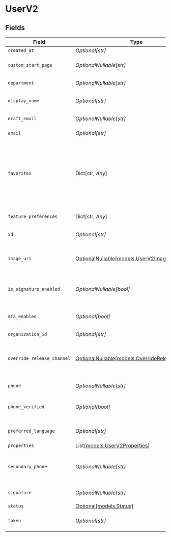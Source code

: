 # UserV2


## Fields

| Field                                                                                                                                                                                   | Type                                                                                                                                                                                    | Required                                                                                                                                                                                | Description                                                                                                                                                                             | Example                                                                                                                                                                                 |
| --------------------------------------------------------------------------------------------------------------------------------------------------------------------------------------- | --------------------------------------------------------------------------------------------------------------------------------------------------------------------------------------- | --------------------------------------------------------------------------------------------------------------------------------------------------------------------------------------- | --------------------------------------------------------------------------------------------------------------------------------------------------------------------------------------- | --------------------------------------------------------------------------------------------------------------------------------------------------------------------------------------- |
| `created_at`                                                                                                                                                                            | *Optional[str]*                                                                                                                                                                         | :heavy_minus_sign:                                                                                                                                                                      | N/A                                                                                                                                                                                     | 2022-02-08T04:44:32.246Z                                                                                                                                                                |
| `custom_start_page`                                                                                                                                                                     | *OptionalNullable[str]*                                                                                                                                                                 | :heavy_minus_sign:                                                                                                                                                                      | User's start page after login                                                                                                                                                           |                                                                                                                                                                                         |
| `department`                                                                                                                                                                            | *OptionalNullable[str]*                                                                                                                                                                 | :heavy_minus_sign:                                                                                                                                                                      | User's department                                                                                                                                                                       | Sales                                                                                                                                                                                   |
| `display_name`                                                                                                                                                                          | *Optional[str]*                                                                                                                                                                         | :heavy_minus_sign:                                                                                                                                                                      | User's display name (default: email address)                                                                                                                                            | Example User                                                                                                                                                                            |
| `draft_email`                                                                                                                                                                           | *OptionalNullable[str]*                                                                                                                                                                 | :heavy_minus_sign:                                                                                                                                                                      | User's pending email address                                                                                                                                                            |                                                                                                                                                                                         |
| `email`                                                                                                                                                                                 | *Optional[str]*                                                                                                                                                                         | :heavy_minus_sign:                                                                                                                                                                      | User's email address                                                                                                                                                                    |                                                                                                                                                                                         |
| `favorites`                                                                                                                                                                             | Dict[str, *Any*]                                                                                                                                                                        | :heavy_minus_sign:                                                                                                                                                                      | N/A                                                                                                                                                                                     | {<br/>"entity_views": {<br/>"opportunity": "891a5409850abf8b92bd2cb7bdd2844d32ce6bec",<br/>"order": "628aee91-7c2f-4047-ab0d-433582a19c49"<br/>},<br/>"dashboard": "751ff121-9ac2-4511-a2e6-851f11287380"<br/>} |
| `feature_preferences`                                                                                                                                                                   | Dict[str, *Any*]                                                                                                                                                                        | :heavy_minus_sign:                                                                                                                                                                      | User's feature preferences                                                                                                                                                              | {<br/>"feature_name": true<br/>}                                                                                                                                                        |
| `id`                                                                                                                                                                                    | *Optional[str]*                                                                                                                                                                         | :heavy_minus_sign:                                                                                                                                                                      | User's unique identifier                                                                                                                                                                |                                                                                                                                                                                         |
| `image_uri`                                                                                                                                                                             | [OptionalNullable[models.UserV2ImageURI]](../models/userv2imageuri.md)                                                                                                                  | :heavy_minus_sign:                                                                                                                                                                      | User's custom profile image                                                                                                                                                             | {<br/>"original": "https://account-profile-images.epilot.cloud/1/avatar.png",<br/>"thumbnail_32": "https://account-profile-images.epilot.cloud/1/avatar_32x32.png"<br/>}                |
| `is_signature_enabled`                                                                                                                                                                  | *OptionalNullable[bool]*                                                                                                                                                                | :heavy_minus_sign:                                                                                                                                                                      | Whether the user's signature is enabled                                                                                                                                                 | true                                                                                                                                                                                    |
| `mfa_enabled`                                                                                                                                                                           | *Optional[bool]*                                                                                                                                                                        | :heavy_minus_sign:                                                                                                                                                                      | User's multi-factor authentication status                                                                                                                                               | false                                                                                                                                                                                   |
| `organization_id`                                                                                                                                                                       | *Optional[str]*                                                                                                                                                                         | :heavy_minus_sign:                                                                                                                                                                      | N/A                                                                                                                                                                                     |                                                                                                                                                                                         |
| `override_release_channel`                                                                                                                                                              | [OptionalNullable[models.OverrideReleaseChannel]](../models/overridereleasechannel.md)                                                                                                  | :heavy_minus_sign:                                                                                                                                                                      | This field is used to override the release channel for the user.                                                                                                                        |                                                                                                                                                                                         |
| `phone`                                                                                                                                                                                 | *OptionalNullable[str]*                                                                                                                                                                 | :heavy_minus_sign:                                                                                                                                                                      | User's phone number                                                                                                                                                                     | 1234567890                                                                                                                                                                              |
| `phone_verified`                                                                                                                                                                        | *Optional[bool]*                                                                                                                                                                        | :heavy_minus_sign:                                                                                                                                                                      | User's phone number verification status                                                                                                                                                 | true                                                                                                                                                                                    |
| `preferred_language`                                                                                                                                                                    | *Optional[str]*                                                                                                                                                                         | :heavy_minus_sign:                                                                                                                                                                      | User's preferred language                                                                                                                                                               | de                                                                                                                                                                                      |
| `properties`                                                                                                                                                                            | List[[models.UserV2Properties](../models/userv2properties.md)]                                                                                                                          | :heavy_minus_sign:                                                                                                                                                                      | N/A                                                                                                                                                                                     |                                                                                                                                                                                         |
| `secondary_phone`                                                                                                                                                                       | *OptionalNullable[str]*                                                                                                                                                                 | :heavy_minus_sign:                                                                                                                                                                      | User's secondary phone number, preferred for communication                                                                                                                              | 1234567890                                                                                                                                                                              |
| `signature`                                                                                                                                                                             | *OptionalNullable[str]*                                                                                                                                                                 | :heavy_minus_sign:                                                                                                                                                                      | User's email signature                                                                                                                                                                  | <p>Thanks</p>                                                                                                                                                                           |
| `status`                                                                                                                                                                                | [Optional[models.Status]](../models/status.md)                                                                                                                                          | :heavy_minus_sign:                                                                                                                                                                      | N/A                                                                                                                                                                                     |                                                                                                                                                                                         |
| `token`                                                                                                                                                                                 | *Optional[str]*                                                                                                                                                                         | :heavy_minus_sign:                                                                                                                                                                      | Token used to invite a user to epilot                                                                                                                                                   |                                                                                                                                                                                         |